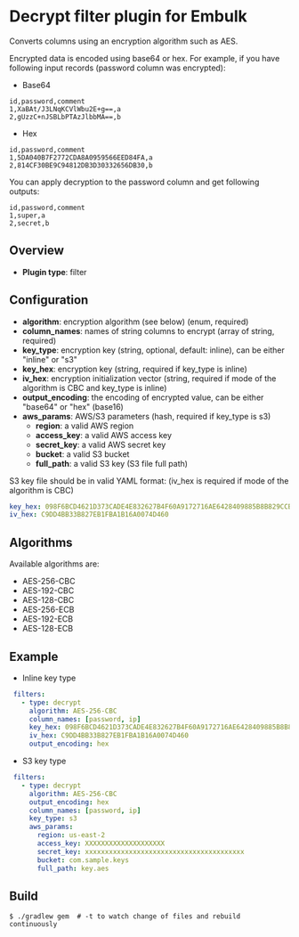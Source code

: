 # Decrypt filter plugin for Embulk

Converts columns using an encryption algorithm such as AES.

Encrypted data is encoded using base64 or hex. For example, if you have following input records (password column was encrypted):

* Base64
```csv
id,password,comment
1,XaBAt/J3LNqKCVlWbu2E+g==,a
2,gUzzC+nJSBLbPTAzJlbbMA==,b
```
* Hex
```csv
id,password,comment
1,5DA040B7F2772CDA8A0959566EED84FA,a
2,814CF30BE9C94812DB3D30332656DB30,b
``` 
    
You can apply decryption to the password column and get following outputs:
```csv
id,password,comment
1,super,a
2,secret,b
``` 

## Overview

* **Plugin type**: filter

## Configuration

- **algorithm**: encryption algorithm (see below) (enum, required)
- **column_names**: names of string columns to encrypt (array of string, required)
- **key_type**: encryption key (string, optional, default: inline), can be either "inline" or "s3"
- **key_hex**: encryption key (string, required if key_type is inline)
- **iv_hex**: encryption initialization vector (string, required if mode of the algorithm is CBC and key_type is inline)
- **output_encoding**: the encoding of encrypted value, can be either "base64" or "hex" (base16)
- **aws_params**: AWS/S3 parameters (hash, required if key_type is s3)
    - **region**: a valid AWS region
    - **access_key**: a valid AWS access key
    - **secret_key**: a valid AWS secret key
    - **bucket**: a valid S3 bucket
    - **full_path**: a valid S3 key (S3 file full path)
    
S3 key file should be in valid YAML format: (iv_hex is required if mode of the algorithm is CBC)

```yaml
key_hex: 098F6BCD4621D373CADE4E832627B4F60A9172716AE6428409885B8B829CCB05
iv_hex: C9DD4BB33B827EB1FBA1B16A0074D460
```

## Algorithms

Available algorithms are:

* AES-256-CBC
* AES-192-CBC
* AES-128-CBC
* AES-256-ECB
* AES-192-ECB
* AES-128-ECB

## Example

* Inline key type

```yaml
 filters:
   - type: decrypt
     algorithm: AES-256-CBC
     column_names: [password, ip]
     key_hex: 098F6BCD4621D373CADE4E832627B4F60A9172716AE6428409885B8B829CCB05
     iv_hex: C9DD4BB33B827EB1FBA1B16A0074D460
     output_encoding: hex
 ```
* S3 key type

```yaml
 filters:
   - type: decrypt
     algorithm: AES-256-CBC
     output_encoding: hex
     column_names: [password, ip]
     key_type: s3
     aws_params:
       region: us-east-2
       access_key: XXXXXXXXXXXXXXXXXXXX
       secret_key: xxxxxxxxxxxxxxxxxxxxxxxxxxxxxxxxxxxxxxxx
       bucket: com.sample.keys
       full_path: key.aes
```

## Build

```
$ ./gradlew gem  # -t to watch change of files and rebuild continuously
```
